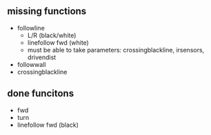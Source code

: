 ## missing functions
* followline
    * L/R (black/white)
    * linefollow fwd (white)
    * must be able to take parameters: crossingblackline, irsensors, drivendist
* followwall
* crossingblackline


## done funcitons
* fwd
* turn
* linefollow fwd (black)